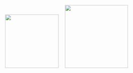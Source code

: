 <p align="center">
<a href="https://github.com/enty8080">
<img height="170" src="https://github-readme-stats.vercel.app/api?username=enty8080&show_icons=true&include_all_commits=true&theme=react&cache_seconds=3200&hide_border=true" /></a>
&nbsp;&nbsp;&nbsp;
</a>
<a href="https://github.com/enty8080">
<img height="200" src="https://github-profile-trophy.vercel.app/?username=enty8080&theme=nord" /></a>
</a>
</p>
